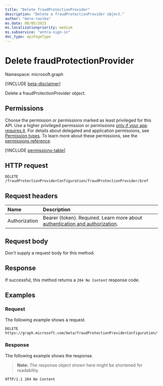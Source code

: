 ```yaml
---
title: "Delete fraudProtectionProvider"
description: "Delete a fraudProtectionProvider object."
author: "more-rasika"
ms.date: 08/05/2025
ms.localizationpriority: medium
ms.subservice: "entra-sign-in"
doc_type: apiPageType
---
```


# Delete fraudProtectionProvider

Namespace: microsoft.graph

[!INCLUDE [beta-disclaimer](../../includes/beta-disclaimer.md)]

Delete a fraudProtectionProvider object.

## Permissions

Choose the permission or permissions marked as least privileged for this API. Use a higher privileged permission or permissions [only if your app requires it](/graph/permissions-overview#best-practices-for-using-microsoft-graph-permissions). For details about delegated and application permissions, see [Permission types](/graph/permissions-overview#permission-types). To learn more about these permissions, see the [permissions reference](/graph/permissions-reference).

<!-- {
  "blockType": "permissions",
  "name": "riskpreventioncontainer-delete-fraudprotectionproviders-permissions"
}
-->
[!INCLUDE [permissions-table](../includes/permissions/riskpreventioncontainer-delete-fraudprotectionproviders-permissions.md)]

## HTTP request

<!-- {
  "blockType": "ignored"
}
-->
``` http
DELETE /fraudProtectionProviderConfiguration/fraudProtectionProvider/$ref
```

## Request headers

|Name|Description|
|:---|:---|
|Authorization|Bearer {token}. Required. Learn more about [authentication and authorization](/graph/auth/auth-concepts).|

## Request body

Don't supply a request body for this method.

## Response

If successful, this method returns a `204 No Content` response code.

## Examples

### Request

The following example shows a request.
<!-- {
  "blockType": "request",
  "name": "delete_fraudprotectionprovider"
}
-->
``` http
DELETE https://graph.microsoft.com/beta/fraudProtectionProviderConfiguration/fraudProtectionProvider
```


### Response

The following example shows the response.
>**Note:** The response object shown here might be shortened for readability.
<!-- {
  "blockType": "response",
  "truncated": true
}
-->
``` http
HTTP/1.1 204 No Content
```

